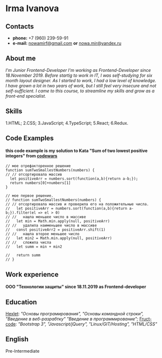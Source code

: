 # Irma Ivanova  
<!-- ![It`s me](/img/MyPhoto.png) -->


## Contacts

* **phone:** +7 (960) 239-59-91
* **e-mail:** nowamirf@gmail.com **or** nowa.mir@yandex.ru

## About me

*I'm Junior Frontend-Developer*
*I'm working as Frontend-Developer since 18.November 2019.*
*Before startig to work in IT, I was self-studying for six month layout designer. As I started to work, I had a low level of knowledge. I have grown a lot in two years of work, but I still feel very insecure and not self-sufficient. I came to this course, to streamline my skills and grow as a front-end specialist.*

## Skills

1.HTML; 
2.CSS; 
3.JavaScript; 
4.TypeScript; 
5.React; 
6.Redux.

## Code Examples

#### this code example is my solution to **Kata "Sum of two lowest positive integers"** from [codewars](https://www.codewars.com/)

```
// мое отрефакторенное решение
function sumTwoSmallestNumbers(numbers) {  
// // отсортировала массив 
  let positiveArr = numbers.sort(function(a,b){return a-b;});
  return numbers[0]+numbers[1]
}

// мое первое решение.
// function sumTwoSmallestNumbers(numbers) {  
// // отсортировала массив и проверила его на положительные числа.
//   let positiveArr = numbers.sort(function(a,b){return a-b;}).filter(el => el > 0)
// //   нашла меньшее число в массиве
//   let min = Math.min.apply(null, positiveArr)
// //   удалила наименьшее число в массиве
//   const positiveArr2 = positiveArr.shift(1)
// //   нашла второе меньшее число
//   let min2 = Math.min.apply(null, positiveArr)
// //   сложила числа
//   let summ = min + min2
  
//   return summ    
// }
```

## Work experience
#### ООО "Технологии защиты" since 18.11.2019 as Frontend-developer

## Education

[Hexlet](https://hexlet.io): *"Основы програмирования", "Основы командной строки", "Введение в веб-разрабтку" "Введение в программирование";*
[Fruct-code](https://fructcode.com/ru/): *"Bootstrap 3", "Javascript/jQuery", "Linux/GIT/Hosting", "HTML/CSS"*

## English


Pre-Intermediate